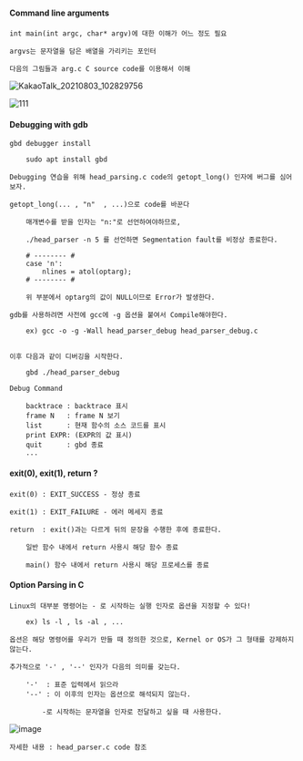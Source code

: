 #### Command line arguments 

	int main(int argc, char* argv)에 대한 이해가 어느 정도 필요

	argvs는 문자열을 담은 배열을 가리키는 포인터

	다음의 그림들과 arg.c C source code를 이용해서 이해


![KakaoTalk_20210803_102829756](https://user-images.githubusercontent.com/59076451/127943423-9f7a5629-4f71-4a43-baf1-016c09d3ec62.jpg)

![111](https://user-images.githubusercontent.com/59076451/127943334-384b000e-9290-4d26-b451-09883c8a9b60.PNG)

#### Debugging with gdb

	gbd debugger install 

		sudo apt install gbd

	Debugging 연습을 위해 head_parsing.c code의 getopt_long() 인자에 버그를 심어보자.

	getopt_long(... , "n"  , ...)으로 code를 바꾼다 

		매개변수를 받을 인자는 "n:"로 선언하여야하므로, 

		./head_parser -n 5 를 선언하면 Segmentation fault를 비정상 종료한다.

		# -------- #
		case 'n':
			nlines = atol(optarg); 
		# -------- #

		위 부분에서 optarg의 값이 NULL이므로 Error가 발생한다.

	gdb를 사용하려면 사전에 gcc에 -g 옵션을 붙여서 Compile해야한다.

		ex) gcc -o -g -Wall head_parser_debug head_parser_debug.c


	이후 다음과 같이 디버깅을 시작한다.

		gbd ./head_parser_debug

	Debug Command

		backtrace : backtrace 표시
		frame N   : frame N 보기
		list      : 현재 함수의 소스 코드를 표시
		print EXPR: (EXPR의 값 표시)
		quit      : gbd 종료 
		...


#### exit(0), exit(1), return ?

	exit(0) : EXIT_SUCCESS - 정상 종료

	exit(1) : EXIT_FAILURE - 에러 메세지 종료

	return  : exit()과는 다르게 뒤의 문장을 수행한 후에 종료한다.

		일반 함수 내에서 return 사용시 해당 함수 종료 
	
		main() 함수 내에서 return 사용시 해당 프로세스를 종료


#### Option Parsing in C


	Linux의 대부분 명령어는 - 로 시작하는 실행 인자로 옵션을 지정할 수 있다!

		ex) ls -l , ls -al , ...

	옵션은 해당 명령어를 우리가 만들 때 정의한 것으로, Kernel or OS가 그 형태를 강제하지 않는다.

	추가적으로 '-' , '--' 인자가 다음의 의미를 갖는다.

		'-'  : 표준 입력에서 읽으라
		'--' : 이 이후의 인자는 옵션으로 해석되지 않는다. 

			-로 시작하는 문자열을 인자로 전달하고 싶을 때 사용한다.


![image](https://user-images.githubusercontent.com/59076451/129201666-75a163e1-50eb-435c-8371-4ffd7dcfa3f9.png)


	자세한 내용 : head_parser.c code 참조
